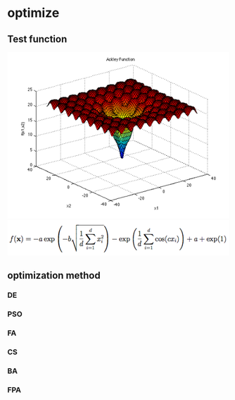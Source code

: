 # optimize

## Test function

![image](https://github.com/bing-wei/optimize/blob/master/image/ackley.png)
![image](https://github.com/bing-wei/optimize/blob/master/image/ackley2.png)


## optimization method

### DE

### PSO

### FA

### CS

### BA

### FPA
